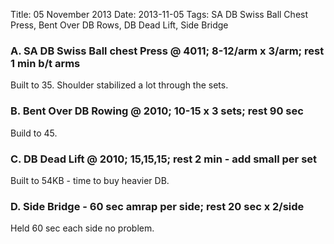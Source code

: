 Title: 05 November 2013
Date: 2013-11-05
Tags: SA DB Swiss Ball Chest Press, Bent Over DB Rows, DB Dead Lift, Side Bridge

### A. SA DB Swiss Ball chest Press @ 4011; 8-12/arm x 3/arm; rest 1 min b/t arms

Built to 35. Shoulder stabilized a lot through the sets.

### B. Bent Over DB Rowing @ 2010; 10-15 x 3 sets; rest 90 sec

Build to 45.

### C. DB Dead Lift @ 2010; 15,15,15; rest 2 min - add small per set

Built to 54KB - time to buy heavier DB.

### D. Side Bridge - 60 sec amrap per side; rest 20 sec x 2/side

Held 60 sec each side no problem.